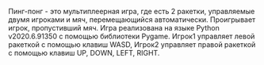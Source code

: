 Пинг-понг - это мультиплеерная игра, где есть 2 ракетки, управляемые двумя игроками и мяч, перемещающийся автоматически. Проигрывает игрок, пропустивший мяч.
Игра реализована на языке Python v2020.6.91350 с помощью библиотеки Pygame.
Игрок1 управляет левой ракеткой с помощью клавиш WASD, Игрок2 управляет правой ракеткой с помощью клавиш UP, DOWN, LEFT, RIGHT.
